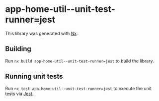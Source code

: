 # app-home-util--unit-test-runner=jest

This library was generated with [Nx](https://nx.dev).

## Building

Run `nx build app-home-util--unit-test-runner=jest` to build the library.

## Running unit tests

Run `nx test app-home-util--unit-test-runner=jest` to execute the unit tests via [Jest](https://jestjs.io).

